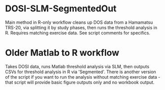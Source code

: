 # DOSI-SLM-SegmentedOut
Main method in R-only workflow cleans up DOS data from a Hamamatsu TRS-20, via splitting it by study phases, then runs the threshold analysis in R. Requires matching exercise data. See script comments for specifics. 

# Older Matlab to R workflow
Takes DOSI data, runs Matlab threshold analysis via SLM, then outputs CSVs for threshold analysis in R via 'Segmented'. There is another version of the script if you want to run the analysis without matching exercise data - that script will provide basic figure outputs only and no workbook output.
